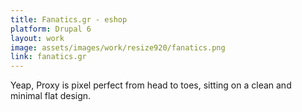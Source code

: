 ```yaml
---
title: Fanatics.gr - eshop
platform: Drupal 6
layout: work
image: assets/images/work/resize920/fanatics.png
link: fanatics.gr
---
```


Yeap, Proxy is pixel perfect from head to toes, sitting on a clean and minimal flat design.

